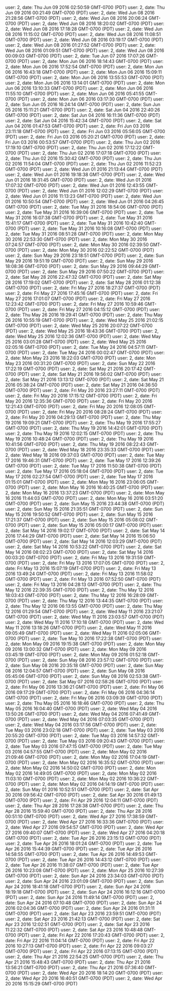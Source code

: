 user: 2, date: Thu Jun 09 2016 02:50:59 GMT-0700 (PDT)
user: 2, date: Thu Jun 09 2016 00:21:49 GMT-0700 (PDT)
user: 2, date: Wed Jun 08 2016 21:28:56 GMT-0700 (PDT)
user: 2, date: Wed Jun 08 2016 20:06:24 GMT-0700 (PDT)
user: 2, date: Wed Jun 08 2016 18:20:02 GMT-0700 (PDT)
user: 2, date: Wed Jun 08 2016 17:18:28 GMT-0700 (PDT)
user: 2, date: Wed Jun 08 2016 11:15:02 GMT-0700 (PDT)
user: 2, date: Wed Jun 08 2016 11:08:51 GMT-0700 (PDT)
user: 2, date: Wed Jun 08 2016 03:19:17 GMT-0700 (PDT)
user: 2, date: Wed Jun 08 2016 01:27:52 GMT-0700 (PDT)
user: 2, date: Wed Jun 08 2016 01:09:51 GMT-0700 (PDT)
user: 2, date: Wed Jun 08 2016 00:09:03 GMT-0700 (PDT)
user: 2, date: Tue Jun 07 2016 17:07:26 GMT-0700 (PDT)
user: 2, date: Mon Jun 06 2016 18:14:43 GMT-0700 (PDT)
user: 2, date: Mon Jun 06 2016 17:52:54 GMT-0700 (PDT)
user: 2, date: Mon Jun 06 2016 16:43:18 GMT-0700 (PDT)
user: 2, date: Mon Jun 06 2016 15:09:11 GMT-0700 (PDT)
user: 2, date: Mon Jun 06 2016 13:55:53 GMT-0700 (PDT)
user: 2, date: Mon Jun 06 2016 13:14:01 GMT-0700 (PDT)
user: 2, date: Mon Jun 06 2016 13:10:33 GMT-0700 (PDT)
user: 2, date: Mon Jun 06 2016 11:55:10 GMT-0700 (PDT)
user: 2, date: Mon Jun 06 2016 05:41:55 GMT-0700 (PDT)
user: 2, date: Mon Jun 06 2016 03:17:30 GMT-0700 (PDT)
user: 2, date: Sun Jun 05 2016 16:24:14 GMT-0700 (PDT)
user: 2, date: Sun Jun 05 2016 15:11:21 GMT-0700 (PDT)
user: 2, date: Sat Jun 04 2016 22:40:26 GMT-0700 (PDT)
user: 2, date: Sat Jun 04 2016 16:11:36 GMT-0700 (PDT)
user: 2, date: Sat Jun 04 2016 15:42:34 GMT-0700 (PDT)
user: 2, date: Sat Jun 04 2016 01:47:53 GMT-0700 (PDT)
user: 2, date: Fri Jun 03 2016 23:11:18 GMT-0700 (PDT)
user: 2, date: Fri Jun 03 2016 05:56:05 GMT-0700 (PDT)
user: 2, date: Fri Jun 03 2016 05:20:21 GMT-0700 (PDT)
user: 2, date: Fri Jun 03 2016 00:53:57 GMT-0700 (PDT)
user: 2, date: Thu Jun 02 2016 17:19:10 GMT-0700 (PDT)
user: 2, date: Thu Jun 02 2016 17:12:22 GMT-0700 (PDT)
user: 2, date: Thu Jun 02 2016 17:07:18 GMT-0700 (PDT)
user: 2, date: Thu Jun 02 2016 15:30:42 GMT-0700 (PDT)
user: 2, date: Thu Jun 02 2016 11:54:04 GMT-0700 (PDT)
user: 2, date: Thu Jun 02 2016 11:52:23 GMT-0700 (PDT)
user: 2, date: Wed Jun 01 2016 21:13:44 GMT-0700 (PDT)
user: 2, date: Wed Jun 01 2016 19:18:38 GMT-0700 (PDT)
user: 2, date: Wed Jun 01 2016 18:31:45 GMT-0700 (PDT)
user: 2, date: Wed Jun 01 2016 17:07:32 GMT-0700 (PDT)
user: 2, date: Wed Jun 01 2016 12:43:55 GMT-0700 (PDT)
user: 2, date: Wed Jun 01 2016 12:02:29 GMT-0700 (PDT)
user: 2, date: Wed Jun 01 2016 11:13:23 GMT-0700 (PDT)
user: 2, date: Wed Jun 01 2016 10:50:54 GMT-0700 (PDT)
user: 2, date: Wed Jun 01 2016 04:26:45 GMT-0700 (PDT)
user: 2, date: Tue May 31 2016 18:54:06 GMT-0700 (PDT)
user: 2, date: Tue May 31 2016 16:39:06 GMT-0700 (PDT)
user: 2, date: Tue May 31 2016 16:07:38 GMT-0700 (PDT)
user: 2, date: Tue May 31 2016 15:41:17 GMT-0700 (PDT)
user: 2, date: Tue May 31 2016 10:42:40 GMT-0700 (PDT)
user: 2, date: Tue May 31 2016 10:16:08 GMT-0700 (PDT)
user: 2, date: Tue May 31 2016 08:51:28 GMT-0700 (PDT)
user: 2, date: Mon May 30 2016 22:53:30 GMT-0700 (PDT)
user: 2, date: Mon May 30 2016 07:24:57 GMT-0700 (PDT)
user: 2, date: Mon May 30 2016 02:39:50 GMT-0700 (PDT)
user: 2, date: Mon May 30 2016 02:22:52 GMT-0700 (PDT)
user: 2, date: Sun May 29 2016 23:18:51 GMT-0700 (PDT)
user: 2, date: Sun May 29 2016 19:51:19 GMT-0700 (PDT)
user: 2, date: Sun May 29 2016 18:08:36 GMT-0700 (PDT)
user: 2, date: Sun May 29 2016 09:44:29 GMT-0700 (PDT)
user: 2, date: Sun May 29 2016 07:50:22 GMT-0700 (PDT)
user: 2, date: Sat May 28 2016 22:47:32 GMT-0700 (PDT)
user: 2, date: Sat May 28 2016 17:19:02 GMT-0700 (PDT)
user: 2, date: Sat May 28 2016 01:12:38 GMT-0700 (PDT)
user: 2, date: Fri May 27 2016 18:27:37 GMT-0700 (PDT)
user: 2, date: Fri May 27 2016 17:45:16 GMT-0700 (PDT)
user: 2, date: Fri May 27 2016 17:01:07 GMT-0700 (PDT)
user: 2, date: Fri May 27 2016 12:23:42 GMT-0700 (PDT)
user: 2, date: Fri May 27 2016 10:59:46 GMT-0700 (PDT)
user: 2, date: Fri May 27 2016 04:15:12 GMT-0700 (PDT)
user: 2, date: Thu May 26 2016 19:29:41 GMT-0700 (PDT)
user: 2, date: Thu May 26 2016 10:55:19 GMT-0700 (PDT)
user: 2, date: Wed May 25 2016 21:02:15 GMT-0700 (PDT)
user: 2, date: Wed May 25 2016 20:07:22 GMT-0700 (PDT)
user: 2, date: Wed May 25 2016 18:43:36 GMT-0700 (PDT)
user: 2, date: Wed May 25 2016 12:02:36 GMT-0700 (PDT)
user: 2, date: Wed May 25 2016 03:01:28 GMT-0700 (PDT)
user: 2, date: Wed May 25 2016 02:05:16 GMT-0700 (PDT)
user: 2, date: Tue May 24 2016 04:57:11 GMT-0700 (PDT)
user: 2, date: Tue May 24 2016 00:02:47 GMT-0700 (PDT)
user: 2, date: Mon May 23 2016 18:22:03 GMT-0700 (PDT)
user: 2, date: Mon May 23 2016 00:31:20 GMT-0700 (PDT)
user: 2, date: Sun May 22 2016 17:22:19 GMT-0700 (PDT)
user: 2, date: Sat May 21 2016 20:17:42 GMT-0700 (PDT)
user: 2, date: Sat May 21 2016 19:56:02 GMT-0700 (PDT)
user: 2, date: Sat May 21 2016 13:13:12 GMT-0700 (PDT)
user: 2, date: Sat May 21 2016 05:38:24 GMT-0700 (PDT)
user: 2, date: Sat May 21 2016 04:36:50 GMT-0700 (PDT)
user: 2, date: Fri May 20 2016 23:27:11 GMT-0700 (PDT)
user: 2, date: Fri May 20 2016 17:15:12 GMT-0700 (PDT)
user: 2, date: Fri May 20 2016 12:35:36 GMT-0700 (PDT)
user: 2, date: Fri May 20 2016 12:21:43 GMT-0700 (PDT)
user: 2, date: Fri May 20 2016 12:08:05 GMT-0700 (PDT)
user: 2, date: Fri May 20 2016 08:28:24 GMT-0700 (PDT)
user: 2, date: Fri May 20 2016 04:29:13 GMT-0700 (PDT)
user: 2, date: Thu May 19 2016 19:09:21 GMT-0700 (PDT)
user: 2, date: Thu May 19 2016 17:55:27 GMT-0700 (PDT)
user: 2, date: Thu May 19 2016 14:42:01 GMT-0700 (PDT)
user: 2, date: Thu May 19 2016 12:02:15 GMT-0700 (PDT)
user: 2, date: Thu May 19 2016 10:48:24 GMT-0700 (PDT)
user: 2, date: Thu May 19 2016 10:41:56 GMT-0700 (PDT)
user: 2, date: Thu May 19 2016 08:22:43 GMT-0700 (PDT)
user: 2, date: Wed May 18 2016 23:35:33 GMT-0700 (PDT)
user: 2, date: Wed May 18 2016 09:37:03 GMT-0700 (PDT)
user: 2, date: Tue May 17 2016 19:46:31 GMT-0700 (PDT)
user: 2, date: Tue May 17 2016 12:39:26 GMT-0700 (PDT)
user: 2, date: Tue May 17 2016 11:50:38 GMT-0700 (PDT)
user: 2, date: Tue May 17 2016 05:18:04 GMT-0700 (PDT)
user: 2, date: Tue May 17 2016 02:27:54 GMT-0700 (PDT)
user: 2, date: Tue May 17 2016 01:15:01 GMT-0700 (PDT)
user: 2, date: Mon May 16 2016 23:06:05 GMT-0700 (PDT)
user: 2, date: Mon May 16 2016 16:40:25 GMT-0700 (PDT)
user: 2, date: Mon May 16 2016 13:37:23 GMT-0700 (PDT)
user: 2, date: Mon May 16 2016 11:44:03 GMT-0700 (PDT)
user: 2, date: Mon May 16 2016 03:51:20 GMT-0700 (PDT)
user: 2, date: Sun May 15 2016 23:44:38 GMT-0700 (PDT)
user: 2, date: Sun May 15 2016 21:35:51 GMT-0700 (PDT)
user: 2, date: Sun May 15 2016 19:50:52 GMT-0700 (PDT)
user: 2, date: Sun May 15 2016 17:21:37 GMT-0700 (PDT)
user: 2, date: Sun May 15 2016 05:08:02 GMT-0700 (PDT)
user: 2, date: Sun May 15 2016 05:00:17 GMT-0700 (PDT)
user: 2, date: Sat May 14 2016 19:02:17 GMT-0700 (PDT)
user: 2, date: Sat May 14 2016 17:44:29 GMT-0700 (PDT)
user: 2, date: Sat May 14 2016 15:06:50 GMT-0700 (PDT)
user: 2, date: Sat May 14 2016 12:03:29 GMT-0700 (PDT)
user: 2, date: Sat May 14 2016 10:53:22 GMT-0700 (PDT)
user: 2, date: Sat May 14 2016 08:02:23 GMT-0700 (PDT)
user: 2, date: Sat May 14 2016 00:03:20 GMT-0700 (PDT)
user: 2, date: Fri May 13 2016 19:31:59 GMT-0700 (PDT)
user: 2, date: Fri May 13 2016 17:07:05 GMT-0700 (PDT)
user: 2, date: Fri May 13 2016 15:07:19 GMT-0700 (PDT)
user: 2, date: Fri May 13 2016 13:49:24 GMT-0700 (PDT)
user: 2, date: Fri May 13 2016 11:58:02 GMT-0700 (PDT)
user: 2, date: Fri May 13 2016 07:52:50 GMT-0700 (PDT)
user: 2, date: Fri May 13 2016 04:28:13 GMT-0700 (PDT)
user: 2, date: Thu May 12 2016 22:39:35 GMT-0700 (PDT)
user: 2, date: Thu May 12 2016 18:03:43 GMT-0700 (PDT)
user: 2, date: Thu May 12 2016 16:28:09 GMT-0700 (PDT)
user: 2, date: Thu May 12 2016 13:44:35 GMT-0700 (PDT)
user: 2, date: Thu May 12 2016 06:13:55 GMT-0700 (PDT)
user: 2, date: Thu May 12 2016 01:29:54 GMT-0700 (PDT)
user: 2, date: Wed May 11 2016 23:21:07 GMT-0700 (PDT)
user: 2, date: Wed May 11 2016 23:03:57 GMT-0700 (PDT)
user: 2, date: Wed May 11 2016 17:10:18 GMT-0700 (PDT)
user: 2, date: Wed May 11 2016 13:18:26 GMT-0700 (PDT)
user: 2, date: Wed May 11 2016 09:05:49 GMT-0700 (PDT)
user: 2, date: Wed May 11 2016 02:05:06 GMT-0700 (PDT)
user: 2, date: Tue May 10 2016 17:22:38 GMT-0700 (PDT)
user: 2, date: Mon May 09 2016 19:15:38 GMT-0700 (PDT)
user: 2, date: Mon May 09 2016 13:00:32 GMT-0700 (PDT)
user: 2, date: Mon May 09 2016 03:45:19 GMT-0700 (PDT)
user: 2, date: Mon May 09 2016 01:52:18 GMT-0700 (PDT)
user: 2, date: Sun May 08 2016 23:57:12 GMT-0700 (PDT)
user: 2, date: Sun May 08 2016 20:35:18 GMT-0700 (PDT)
user: 2, date: Sun May 08 2016 12:04:57 GMT-0700 (PDT)
user: 2, date: Sun May 08 2016 05:45:06 GMT-0700 (PDT)
user: 2, date: Sun May 08 2016 02:53:38 GMT-0700 (PDT)
user: 2, date: Sat May 07 2016 02:58:26 GMT-0700 (PDT)
user: 2, date: Fri May 06 2016 13:36:21 GMT-0700 (PDT)
user: 2, date: Fri May 06 2016 09:17:29 GMT-0700 (PDT)
user: 2, date: Fri May 06 2016 04:36:14 GMT-0700 (PDT)
user: 2, date: Fri May 06 2016 03:09:39 GMT-0700 (PDT)
user: 2, date: Thu May 05 2016 16:18:46 GMT-0700 (PDT)
user: 2, date: Thu May 05 2016 16:04:40 GMT-0700 (PDT)
user: 2, date: Wed May 04 2016 13:50:26 GMT-0700 (PDT)
user: 2, date: Wed May 04 2016 07:41:49 GMT-0700 (PDT)
user: 2, date: Wed May 04 2016 07:03:35 GMT-0700 (PDT)
user: 2, date: Wed May 04 2016 03:17:56 GMT-0700 (PDT)
user: 2, date: Tue May 03 2016 23:02:18 GMT-0700 (PDT)
user: 2, date: Tue May 03 2016 20:55:20 GMT-0700 (PDT)
user: 2, date: Tue May 03 2016 14:57:32 GMT-0700 (PDT)
user: 2, date: Tue May 03 2016 09:20:43 GMT-0700 (PDT)
user: 2, date: Tue May 03 2016 07:47:15 GMT-0700 (PDT)
user: 2, date: Tue May 03 2016 04:57:55 GMT-0700 (PDT)
user: 2, date: Mon May 02 2016 21:09:46 GMT-0700 (PDT)
user: 2, date: Mon May 02 2016 17:04:19 GMT-0700 (PDT)
user: 2, date: Mon May 02 2016 16:35:52 GMT-0700 (PDT)
user: 2, date: Mon May 02 2016 14:50:02 GMT-0700 (PDT)
user: 2, date: Mon May 02 2016 14:49:05 GMT-0700 (PDT)
user: 2, date: Mon May 02 2016 11:03:10 GMT-0700 (PDT)
user: 2, date: Mon May 02 2016 10:36:22 GMT-0700 (PDT)
user: 2, date: Mon May 02 2016 04:14:19 GMT-0700 (PDT)
user: 2, date: Sun May 01 2016 10:52:51 GMT-0700 (PDT)
user: 2, date: Sat Apr 30 2016 09:56:42 GMT-0700 (PDT)
user: 2, date: Sat Apr 30 2016 01:49:13 GMT-0700 (PDT)
user: 2, date: Fri Apr 29 2016 12:04:11 GMT-0700 (PDT)
user: 2, date: Thu Apr 28 2016 17:28:38 GMT-0700 (PDT)
user: 2, date: Thu Apr 28 2016 15:59:40 GMT-0700 (PDT)
user: 2, date: Thu Apr 28 2016 00:51:10 GMT-0700 (PDT)
user: 2, date: Wed Apr 27 2016 17:38:59 GMT-0700 (PDT)
user: 2, date: Wed Apr 27 2016 16:33:36 GMT-0700 (PDT)
user: 2, date: Wed Apr 27 2016 09:54:57 GMT-0700 (PDT)
user: 2, date: Wed Apr 27 2016 09:40:07 GMT-0700 (PDT)
user: 2, date: Wed Apr 27 2016 04:20:18 GMT-0700 (PDT)
user: 2, date: Tue Apr 26 2016 23:15:13 GMT-0700 (PDT)
user: 2, date: Tue Apr 26 2016 18:01:24 GMT-0700 (PDT)
user: 2, date: Tue Apr 26 2016 15:44:39 GMT-0700 (PDT)
user: 2, date: Tue Apr 26 2016 14:58:55 GMT-0700 (PDT)
user: 2, date: Tue Apr 26 2016 14:49:53 GMT-0700 (PDT)
user: 2, date: Tue Apr 26 2016 14:43:12 GMT-0700 (PDT)
user: 2, date: Tue Apr 26 2016 11:38:07 GMT-0700 (PDT)
user: 2, date: Tue Apr 26 2016 10:23:08 GMT-0700 (PDT)
user: 2, date: Mon Apr 25 2016 10:27:39 GMT-0700 (PDT)
user: 2, date: Sun Apr 24 2016 23:34:03 GMT-0700 (PDT)
user: 2, date: Sun Apr 24 2016 23:01:09 GMT-0700 (PDT)
user: 2, date: Sun Apr 24 2016 18:41:18 GMT-0700 (PDT)
user: 2, date: Sun Apr 24 2016 18:19:18 GMT-0700 (PDT)
user: 2, date: Sun Apr 24 2016 16:12:16 GMT-0700 (PDT)
user: 2, date: Sun Apr 24 2016 11:49:14 GMT-0700 (PDT)
user: 2, date: Sun Apr 24 2016 07:10:48 GMT-0700 (PDT)
user: 2, date: Sun Apr 24 2016 02:04:36 GMT-0700 (PDT)
user: 2, date: Sun Apr 24 2016 01:31:11 GMT-0700 (PDT)
user: 2, date: Sat Apr 23 2016 23:59:51 GMT-0700 (PDT)
user: 2, date: Sat Apr 23 2016 21:42:13 GMT-0700 (PDT)
user: 2, date: Sat Apr 23 2016 12:02:51 GMT-0700 (PDT)
user: 2, date: Sat Apr 23 2016 11:22:32 GMT-0700 (PDT)
user: 2, date: Sat Apr 23 2016 10:48:48 GMT-0700 (PDT)
user: 2, date: Fri Apr 22 2016 17:20:43 GMT-0700 (PDT)
user: 2, date: Fri Apr 22 2016 11:04:14 GMT-0700 (PDT)
user: 2, date: Fri Apr 22 2016 10:27:13 GMT-0700 (PDT)
user: 2, date: Fri Apr 22 2016 09:03:27 GMT-0700 (PDT)
user: 2, date: Fri Apr 22 2016 07:13:15 GMT-0700 (PDT)
user: 2, date: Thu Apr 21 2016 22:54:25 GMT-0700 (PDT)
user: 2, date: Thu Apr 21 2016 15:48:43 GMT-0700 (PDT)
user: 2, date: Thu Apr 21 2016 13:56:21 GMT-0700 (PDT)
user: 2, date: Thu Apr 21 2016 07:36:40 GMT-0700 (PDT)
user: 2, date: Wed Apr 20 2016 18:14:20 GMT-0700 (PDT)
user: 2, date: Wed Apr 20 2016 16:40:51 GMT-0700 (PDT)
user: 2, date: Wed Apr 20 2016 15:15:29 GMT-0700 (PDT)
